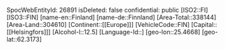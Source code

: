 ﻿---
location: [62.3173,25.4668]
type: Country
tags:
- geo/Country
---
SpocWebEntityId: 26891
isDeleted: false
confidential: public
[ISO2::FI]
[ISO3::FIN]
[name-en::Finland]
[name-de::Finnland]
[Area-Total::338144]
[Area-Land::304610]
[Continent::[[Europe]]]
[VehicleCode::FIN]
[Capital::[[Helsingfors]]]
[Alcohol-l::12.5]
[Language-Id::]
[geo-lon::25.4668]
[geo-lat::62.3173]

